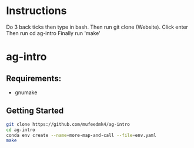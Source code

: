 # Instructions

Do 3 back ticks then type in bash.
Then run git clone (Website). Click enter
Then run cd ag-intro
Finally run 'make'
# ag-intro

## Requirements:

- gnumake

## Getting Started
```bash
git clone https://github.com/mufeedmk4/ag-intro
cd ag-intro
conda env create --name=more-map-and-call --file=env.yaml
make
```